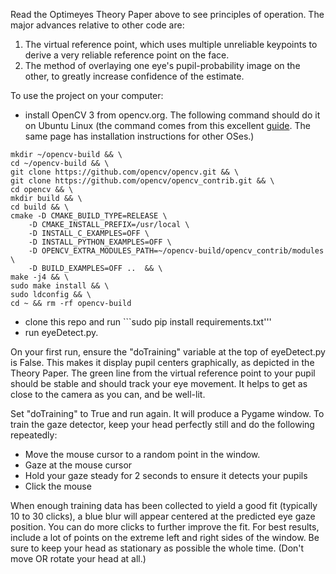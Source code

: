 Read the Optimeyes Theory Paper above to see principles of operation. The major advances relative to other code are:

1. The virtual reference point, which uses multiple unreliable keypoints to derive a very reliable reference point on the face.
2. The method of overlaying one eye's pupil-probability image on the other, to greatly increase confidence of the estimate.

To use the project on your computer:

- install OpenCV 3 from opencv.org. The following command should do it on Ubuntu Linux (the command comes from this excellent [guide](http://www.pyimagesearch.com/2015/06/22/install-opencv-3-0-and-python-2-7-on-ubuntu/). The same page has installation instructions for other OSes.)
```
mkdir ~/opencv-build && \
cd ~/opencv-build && \
git clone https://github.com/opencv/opencv.git && \
git clone https://github.com/opencv/opencv_contrib.git && \
cd opencv && \
mkdir build && \
cd build && \
cmake -D CMAKE_BUILD_TYPE=RELEASE \
	-D CMAKE_INSTALL_PREFIX=/usr/local \
	-D INSTALL_C_EXAMPLES=OFF \
	-D INSTALL_PYTHON_EXAMPLES=OFF \
	-D OPENCV_EXTRA_MODULES_PATH=~/opencv-build/opencv_contrib/modules \
	-D BUILD_EXAMPLES=OFF ..  && \
make -j4 && \
sudo make install && \
sudo ldconfig && \
cd ~ && rm -rf opencv-build
```
- clone this repo and run ```sudo pip install requirements.txt'''
- run eyeDetect.py.

On your first run, ensure the "doTraining" variable at the top of eyeDetect.py is False. This makes it display pupil centers graphically, as depicted in the Theory Paper. The green line from the virtual reference point to your pupil should be stable and should track your eye movement. It helps to get as close to the camera as you can, and be well-lit.

Set "doTraining" to True and run again. It will produce a Pygame window. To train the gaze detector, keep your head perfectly still and do the following repeatedly:
- Move the mouse cursor to a random point in the window.
- Gaze at the mouse cursor
- Hold your gaze steady for 2 seconds to ensure it detects your pupils
- Click the mouse

When enough training data has been collected to yield a good fit (typically 10 to 30 clicks), a blue blur will appear centered at the predicted eye gaze position. You can do more clicks to further improve the fit. For best results, include a lot of points on the extreme left and right sides of the window. Be sure to keep your head as stationary as possible the whole time. (Don't move OR rotate your head at all.)
